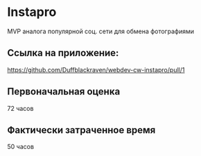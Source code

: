 # Instapro

MVP аналога популярной соц. сети для обмена фотографиями

## Ссылка на приложение:

https://github.com/Duffblackraven/webdev-cw-instapro/pull/1

## Первоначальная оценка

72 часов

## Фактически затраченное время

50 часов
